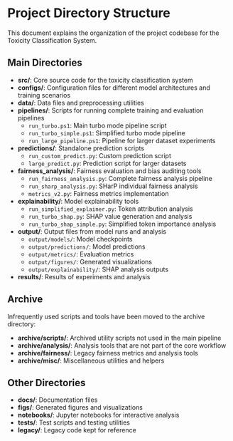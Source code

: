 # Project Directory Structure

This document explains the organization of the project codebase for the Toxicity Classification System.

## Main Directories

- **src/**: Core source code for the toxicity classification system
- **configs/**: Configuration files for different model architectures and training scenarios
- **data/**: Data files and preprocessing utilities
- **pipelines/**: Scripts for running complete training and evaluation pipelines
  - `run_turbo.ps1`: Main turbo mode pipeline script
  - `run_turbo_simple.ps1`: Simplified turbo mode pipeline
  - `run_large_pipeline.ps1`: Pipeline for larger dataset experiments
- **predictions/**: Standalone prediction scripts
  - `run_custom_predict.py`: Custom prediction script
  - `large_predict.py`: Prediction script for larger datasets
- **fairness_analysis/**: Fairness evaluation and bias auditing tools
  - `run_fairness_analysis.py`: Complete fairness analysis pipeline
  - `run_sharp_analysis.py`: SHarP individual fairness analysis
  - `metrics_v2.py`: Fairness metrics implementation
- **explainability/**: Model explainability tools
  - `run_simplified_explainer.py`: Token attribution analysis
  - `run_turbo_shap.py`: SHAP value generation and analysis
  - `run_turbo_shap_simple.py`: Simplified token importance analysis
- **output/**: Output files from model runs and analysis
  - `output/models/`: Model checkpoints
  - `output/predictions/`: Model predictions
  - `output/metrics/`: Evaluation metrics
  - `output/figures/`: Generated visualizations
  - `output/explainability/`: SHAP analysis outputs
- **results/**: Results of experiments and analysis

## Archive

Infrequently used scripts and tools have been moved to the archive directory:

- **archive/scripts/**: Archived utility scripts not used in the main pipeline
- **archive/analysis/**: Analysis tools that are not part of the core workflow
- **archive/fairness/**: Legacy fairness metrics and analysis tools
- **archive/misc/**: Miscellaneous utilities and helpers

## Other Directories

- **docs/**: Documentation files
- **figs/**: Generated figures and visualizations
- **notebooks/**: Jupyter notebooks for interactive analysis
- **tests/**: Test scripts and testing utilities
- **legacy/**: Legacy code kept for reference 